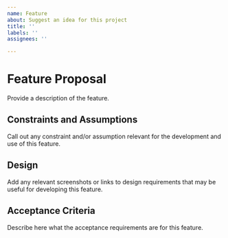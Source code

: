 ```yaml
---
name: Feature
about: Suggest an idea for this project
title: ''
labels: ''
assignees: ''

---
```


# Feature Proposal
Provide a description of the feature. 

## Constraints and Assumptions
Call out any constraint and/or assumption relevant for the development and use of this feature. 

## Design
Add any relevant screenshots or links to design requirements that may be useful for developing this feature.

## Acceptance Criteria
Describe here what the acceptance requirements are for this feature.

